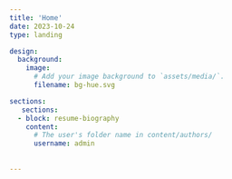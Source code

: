 ```yaml
---
title: 'Home'
date: 2023-10-24
type: landing

design:
  background:
    image:
      # Add your image background to `assets/media/`.
      filename: bg-hue.svg

sections:
   sections:
  - block: resume-biography
    content:
      # The user's folder name in content/authors/
      username: admin
   
  
---
```


